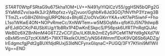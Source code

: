 $START$0WtpFSRtaG9u675kha1OM+LV++N491ylYlQlCzV55/ggHSN5bQPg2GSYaMdlZvv/aa4k3Jr2jMbpfxz+VgZjvuor/GghbKv8Jd3GOj7tNVfhP3Yzwg3BTTmZL+vG8HZ6hIngjURPQNcd+Bhj4EZ/oOVxGKrrYKA+vKf7ePl5iwhF+FhoL1so1WKwE4ON+NOPvRmeCc/XnNWTem+w5MSOqMx+qfbK0J5N79dwpBaFEJdlGCKcP4USbXUg/t1b8Rx1P4DwKnESkpcS/P56psk6UfRTPnRqtQiJAcWeBDz6XZBnNmM4G6TZZvCCFjDx/iLK8Ub2mEZy5iPCeMTNfYd9gNXd7WoBxM5rmQ7zcKXiM5+7WXTRkeIkOUttC/yNS64Wmmf1DoK9VQ6Sb6jADZg/IrEdgmcfgjPdt2gBUXfdjdRUxjS3ldNCFynxGlqnaC+PUGQ/3FY7Kfiini9M1WiIVg==$END$